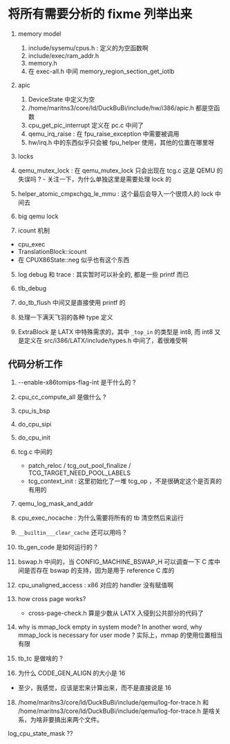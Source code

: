 # 将所有需要分析的 fixme 列举出来

1. memory model
    1. include/sysemu/cpus.h : 定义的为空函数啊
    2. include/exec/ram_addr.h
    3. memory.h
    4. 在 exec-all.h 中间 memory_region_section_get_iotlb

2. apic
    1. DeviceState 中定义为空
    2. /home/maritns3/core/ld/DuckBuBi/include/hw/i386/apic.h 都是空函数
    3. cpu_get_pic_interrupt 定义在 pc.c 中间了
    4. qemu_irq_raise : 在 fpu_raise_exception 中需要被调用
    5. hw/irq.h 中的东西似乎只会被 fpu_helper 使用，其他的位置在哪里呀

3. locks
  1. qemu_mutex_lock : 在 qemu_mutex_lock 只会出现在 tcg.c 这是 QEMU 的失误吗 ?
    - 关注一下，为什么单独这里是需要处理 lock 的
  2. helper_atomic_cmpxchgq_le_mmu : 这个最后会导入一个很烦人的 lock 中间去
  3. big qemu lock

4. icount 机制
  - cpu_exec
  - TranslationBlock::icount
  - 在 CPUX86State::neg 似乎也有这个东西

5. log debug 和 trace : 其实暂时可以补全的, 都是一些 printf 而已
  1. tlb_debug
  2. do_tb_flush 中间又是直接使用 printf 的

6. 处理一下满天飞羽的各种 type 定义
  1. ExtraBlock 是 LATX 中特殊需求的，其中 `_top_in` 的类型是 int8, 而 int8 又是定义在 src/i386/LATX/include/types.h 中间了，着很难受啊

## 代码分析工作
1. --enable-x86tomips-flag-int 是干什么的 ?
2. cpu_cc_compute_all 是做什么 ?
3. cpu_is_bsp
4. do_cpu_sipi
5. do_cpu_init
6. tcg.c 中间的
    - patch_reloc  / tcg_out_pool_finalize / TCG_TARGET_NEED_POOL_LABELS
    - tcg_context_init : 这里初始化了一堆 tcg_op ，不是很确定这个是否真的有用的
7. qemu_log_mask_and_addr
8. cpu_exec_nocache : 为什么需要将所有的 tb 清空然后来运行
10. `__builtin___clear_cache` 还可以用吗 ?

11. tb_gen_code 是如何运行的 ?
12. bswap.h 中间的，当 CONFIG_MACHINE_BSWAP_H 可以调查一下 C 库中间是否存在 bswap 的支持，因为是用于 reference C 库的
13. cpu_unaligned_access : x86 对应的 handler 没有赋值啊
14. how cross page works?
    - cross-page-check.h 算是少数从 LATX 入侵到公共部分的代码了
15. why is mmap_lock empty in system mode?
In another word, why mmap_lock is necessary for user mode ?
实际上，mmap 的使用位置相当有限
16. tb_tc 是做啥的 ?
17. 为什么 CODE_GEN_ALIGN 的大小是 16
  - 至少，我感觉，应该是宏来计算出来，而不是直接说是 16

18. /home/maritns3/core/ld/DuckBuBi/include/qemu/log-for-trace.h 和 /home/maritns3/core/ld/DuckBuBi/include/qemu/log-for-trace.h 是啥关系，为啥非要搞出来两个文件。

log_cpu_state_mask ??
